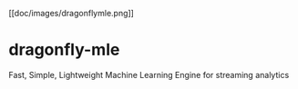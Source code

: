 [[doc/images/dragonflymle.png]]

# dragonfly-mle

Fast, Simple, Lightweight Machine Learning Engine for streaming analytics
